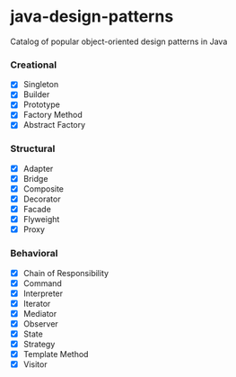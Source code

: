 # java-design-patterns
Catalog of popular object-oriented design patterns in Java

### Creational
- [x] Singleton
- [x] Builder
- [x] Prototype
- [x] Factory Method
- [x] Abstract Factory

### Structural
- [x] Adapter
- [x] Bridge
- [x] Composite
- [x] Decorator
- [x] Facade
- [x] Flyweight
- [x] Proxy

### Behavioral
- [x] Chain of Responsibility
- [x] Command
- [x] Interpreter
- [x] Iterator
- [x] Mediator
- [x] Observer
- [x] State
- [x] Strategy
- [x] Template Method
- [x] Visitor
